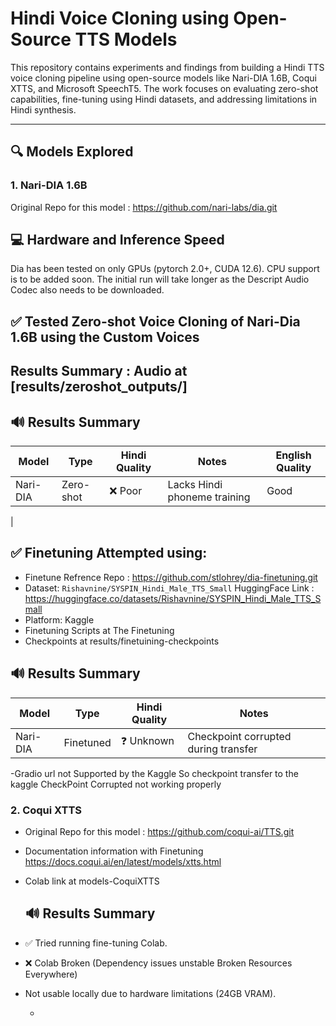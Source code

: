 # Hindi Voice Cloning using Open-Source TTS Models

This repository contains experiments and findings from building a Hindi TTS voice cloning pipeline using open-source models like Nari-DIA 1.6B, Coqui XTTS, and Microsoft SpeechT5. The work focuses on evaluating zero-shot capabilities, fine-tuning using Hindi datasets, and addressing limitations in Hindi synthesis.

---

## 🔍 Models Explored

### 1. Nari-DIA 1.6B 
Original Repo for this model : https://github.com/nari-labs/dia.git
## 💻 Hardware and Inference Speed

Dia has been tested on only GPUs (pytorch 2.0+, CUDA 12.6). CPU support is to be added soon.
The initial run will take longer as the Descript Audio Codec also needs to be downloaded.

## ✅ Tested Zero-shot Voice Cloning of Nari-Dia 1.6B using the Custom Voices   
## Results Summary : Audio at [results/zeroshot_outputs/]
## 🔊 Results Summary
| Model         | Type        | Hindi Quality | Notes                               | English Quality |
|---------------|-------------|---------------|-------------------------------------|-----------------|
| Nari-DIA      | Zero-shot   | ❌ Poor        | Lacks Hindi phoneme training       |    Good         |
| 

## ✅ Finetuning Attempted using:  
  - Finetune Refrence Repo : https://github.com/stlohrey/dia-finetuning.git
  - Dataset: `Rishavnine/SYSPIN_Hindi_Male_TTS_Small` HuggingFace Link : https://huggingface.co/datasets/Rishavnine/SYSPIN_Hindi_Male_TTS_Small
  - Platform: Kaggle 
  - Finetuning Scripts at The Finetuning
  - Checkpoints at results/finetuining-checkpoints
    
## 🔊 Results Summary

| Model         | Type        | Hindi Quality | Notes                                |
|---------------|-------------|---------------|--------------------------------------|
| Nari-DIA      | Finetuned   | ❓ Unknown     | Checkpoint corrupted during transfer |

 -Gradio url not Supported by the Kaggle So checkpoint transfer to the kaggle CheckPoint Corrupted not working properly 

### 2. Coqui XTTS
- Original Repo for this model : https://github.com/coqui-ai/TTS.git
- Documentation information with Finetuning https://docs.coqui.ai/en/latest/models/xtts.html
- Colab link at models-CoquiXTTS
  ## 🔊 Results Summary
- ✅ Tried running fine-tuning Colab.
- ❌ Colab Broken (Dependency issues unstable Broken Resources Everywhere)
- Not usable locally due to hardware limitations (24GB VRAM).



  - 




